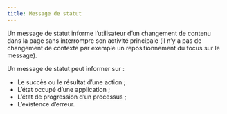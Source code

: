 ```yaml
---
title: Message de statut
---
```


Un message de statut informe l’utilisateur d’un changement de contenu dans la
page sans interrompre son activité principale (il n’y a pas de changement de
contexte par exemple un repositionnement du focus sur le message).

Un message de statut peut informer sur :

- Le succès ou le résultat d’une action ;
- L’état occupé d’une application ;
- L’état de progression d’un processus ;
- L’existence d’erreur.
